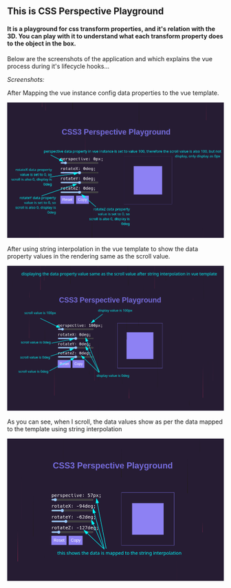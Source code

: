 ## This is CSS Perspective Playground

#### It is a playground for css transform properties, and it's relation with the 3D. You can play with it to understand what each transform property does to the object in the box.

 Below are the screenshots of the application and which explains the vue process during it's lifecycle hooks...

<i>Screenshots:</i>

After Mapping the vue instance config data properties to the vue template.

![perspective-playground-1.png](playground-images%2Fperspective-playground-1.png)

After using string interpolation in the vue template to show the data property values in the rendering same as the scroll value.

![perspective-playground-2.png](playground-images%2Fperspective-playground-2.png)

As you can see, when I scroll, the data values show as per the data mapped to the template using string interpolation

![perspective-playground-3.png](playground-images%2Fperspective-playground-3.png)
